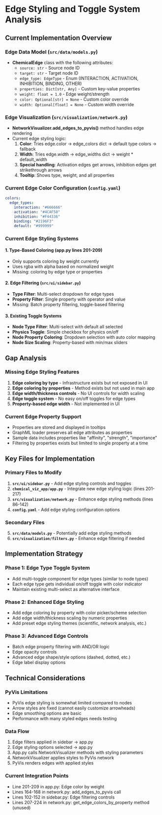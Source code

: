 # Edge Styling and Toggle System Analysis

## Current Implementation Overview

### Edge Data Model (`src/data/models.py`)
- **ChemicalEdge** class with the following attributes:
  - `source: str` - Source node ID
  - `target: str` - Target node ID  
  - `edge_type: EdgeType` - Enum (INTERACTION, ACTIVATION, INHIBITION, BINDING, OTHER)
  - `properties: Dict[str, Any]` - Custom key-value properties
  - `weight: float = 1.0` - Edge weight/strength
  - `color: Optional[str] = None` - Custom color override
  - `width: Optional[float] = None` - Custom width override

### Edge Visualization (`src/visualization/network.py`)
- **NetworkVisualizer.add_edges_to_pyvis()** method handles edge rendering
- Current edge styling logic:
  1. **Color**: Tries edge.color -> edge_colors dict -> default type colors -> fallback
  2. **Width**: Tries edge.width -> edge_widths dict -> weight * default_width
  3. **Special handling**: Activation edges get arrows, inhibition edges get strikethrough arrows
  4. **Tooltip**: Shows type, weight, and all properties

### Current Edge Color Configuration (`config.yaml`)
```yaml
colors:
  edge_types:
    interaction: "#666666"
    activation: "#4CAF50" 
    inhibition: "#F44336"
    binding: "#2196F3"
    default: "#999999"
```

### Current Edge Styling Systems

#### 1. Type-Based Coloring (app.py lines 201-209)
- Only supports coloring by weight currently
- Uses rgba with alpha based on normalized weight
- Missing: coloring by edge type or properties

#### 2. Edge Filtering (`src/ui/sidebar.py`)
- **Type Filter**: Multi-select dropdown for edge types
- **Property Filter**: Single property with operator and value
- Missing: Batch property filtering, toggle-based filtering

#### 3. Existing Toggle Systems
- **Node Type Filter**: Multi-select with default all selected
- **Physics Toggle**: Simple checkbox for physics on/off
- **Node Property Coloring**: Dropdown selection with auto color mapping
- **Node Size Scaling**: Property-based with min/max sliders

## Gap Analysis

### Missing Edge Styling Features
1. **Edge coloring by type** - Infrastructure exists but not exposed in UI
2. **Edge coloring by properties** - Method exists but not used in main app
3. **Edge width/thickness controls** - No UI controls for width scaling
4. **Edge toggle system** - No easy on/off toggles for edge types
5. **Property-based edge width** - Not implemented in UI

### Current Edge Property Support
- Properties are stored and displayed in tooltips
- GraphML loader preserves all edge attributes as properties
- Sample data includes properties like "affinity", "strength", "importance"
- Filtering by properties exists but limited to single property at a time

## Key Files for Implementation

### Primary Files to Modify
1. **`src/ui/sidebar.py`** - Add edge styling controls and toggles
2. **`chemical_viz_app/app.py`** - Integrate new edge styling logic (lines 201-217)
3. **`src/visualization/network.py`** - Enhance edge styling methods (lines 86-142)
4. **`config.yaml`** - Add edge styling configuration options

### Secondary Files
5. **`src/data/models.py`** - Potentially add edge styling methods
6. **`src/visualization/filters.py`** - Enhance edge filtering if needed

## Implementation Strategy

### Phase 1: Edge Type Toggle System
- Add multi-toggle component for edge types (similar to node types)
- Each edge type gets individual on/off toggle with color indicator
- Maintain existing multi-select as alternative interface

### Phase 2: Enhanced Edge Styling
- Add edge coloring by property with color picker/scheme selection
- Add edge width/thickness scaling by numeric properties
- Add preset edge styling themes (scientific, network analysis, etc.)

### Phase 3: Advanced Edge Controls
- Batch edge property filtering with AND/OR logic
- Edge opacity controls
- Advanced edge shape/style options (dashed, dotted, etc.)
- Edge label display options

## Technical Considerations

### PyVis Limitations
- PyVis edge styling is somewhat limited compared to nodes
- Arrow styles are fixed (cannot easily customize arrowheads)
- Edge smoothing options are basic
- Performance with many styled edges needs testing

### Data Flow
1. Edge filters applied in sidebar → app.py
2. Edge styling options selected → app.py  
3. App.py calls NetworkVisualizer methods with styling parameters
4. NetworkVisualizer applies styles to PyVis network
5. PyVis renders edges with applied styles

### Current Integration Points
- Line 201-209 in app.py: Edge color by weight
- Lines 164-168 in network.py: add_edges_to_pyvis call
- Lines 102-152 in sidebar.py: Edge filtering controls
- Lines 207-224 in network.py: get_edge_colors_by_property method (unused)